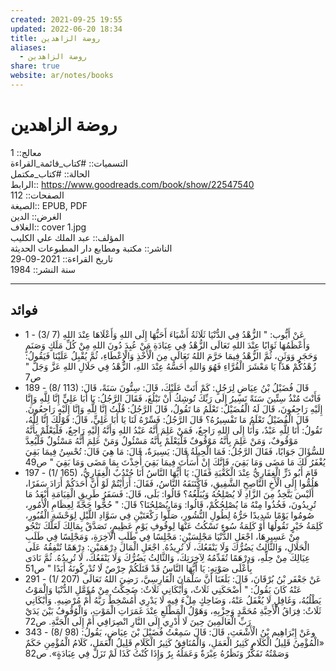 ```yaml
---  
created: 2021-09-25 19:55  
updated: 2022-06-20 18:34  
title: روضة الزاهدين  
aliases:  
  - روضة الزاهدين  
share: true  
website: ar/notes/books  
---  
```

  
# روضة الزاهدين  
  
معالج:: 1  
التسميات:: #كتاب_قائمة_القراءة  
الحالة:: #كتاب_مكتمل  
الرابط:: <https://www.goodreads.com/book/show/22547540>  
الصفحات:: 112  
الصيغة:: EPUB, PDF  
الغرض:: الدين  
الغلاف:: cover 1.jpg  
المؤلف:: عبد الملك علي الكليب  
الناشر:: مكتبة ومطابع دار المطبوعات الحديثة  
تاريخ القراءة:: 2021-09-29  
سنة النشر:: 1984  
  
---  
  
## فوائد  
  
- 1 - (3/ 7) عَنْ أَيُّوب: " الزُّهْدُ فِي الدُّنْيَا ثَلَاثَةُ أَشْيَاءَ أَحَبُّهَا إِلَى اللهِ وَأَعْلَاهَا عِنْدَ اللهِ وَأَعْظَمُهَا ثَوَابًا عِنْدَ اللهِ تَعَالَى الزُّهْدُ فِي عِبَادَةِ مَنْ عُبِدَ دُونَ اللهِ مِنْ كُلِّ مَلَكٍ وَصَنَمٍ وَحَجَرٍ وَوَثَنٍ، ثُمَّ الزُّهْدُ فِيمَا حَرَّمَ اللهُ تَعَالَى مِنَ الْأَخْذِ وَالْإِعْطَاءِ، ثُمَّ يُقْبِلُ عَلَيْنَا فَيَقُولُ: زُهْدُكُمْ هَذَا يَا مَعْشَرَ الْقُرَّاءِ فَهُوَ وَاللهِ أَخَسُّهُ عِنْدَ اللهِ، الزُّهْدُ فِي حَلَالِ اللهِ عَزَّ وَجَلَّ " ص7  
- 189 - (8/ 113) قَالَ فُضَيْلُ بْنُ عِيَاضٍ لِرَجُلٍ: كَمْ أَتَتْ عَلَيْكَ، قَالَ: سِتُّونَ سَنَةً، قَالَ: فَأَنْتَ مُنْذُ سِتِّينَ سَنَةً تَسِيرُ إِلَى رَبِّكَ تُوشِكُ أَنْ تَبْلُغَ، فَقَالَ الرَّجُلُ: يَا أَبَا عَلِيٍّ إِنَّا لِلَّهِ وَإِنَّا إِلَيْهِ رَاجِعُونَ، قَالَ لَهُ الْفُضَيْلُ: تَعْلَمُ مَا تَقُولُ، قَالَ الرَّجُلُ: قُلْتُ إِنَّا لِلَّهِ وَإِنَّا إِلَيْهِ رَاجِعُونَ. قَالَ الْفُضَيْلُ تَعْلَمُ مَا تَفْسِيرُهُ؟ قَالَ الرَّجُلُ: فَسِّرْهُ لَنَا يَا أَبَا عَلِيٍّ، قَالَ: قَوْلُكَ إِنَّا لِلَّهُ، تَقُولُ: أَنَا لِلَّهِ عَبْدٌ، وَأَنَا إِلَى اللهِ رَاجِعٌ، فَمَنْ عَلِمَ أَنَّهُ عَبْدُ اللهِ وَأَنَّهُ إِلَيْهِ رَاجِعٌ، فَلْيَعْلَمْ بِأَنَّهُ مَوْقُوفٌ، وَمَنْ عَلِمَ بِأَنَّهُ مَوْقُوفٌ فَلْيَعْلَمْ بِأَنَّهُ مَسْئُولٌ وَمَنْ عَلِمَ أَنَّهُ مَسْئُولٌ فَلْيُعِدَّ للسُّؤَالَ جَوَابًا، فَقَالَ الرَّجُلُ: فَمَا الْحِيلَةُ قَالَ: يَسِيرَةٌ، قَالَ: مَا هِيَ قَالَ: تُحْسِنُ فِيمَا بَقِيَ يُغْفَرُ لَكَ مَا مَضَى وَمَا بَقِيَ، فَإِنَّكَ إِنْ أَسَأْتَ فِيمَا بَقِيَ أُخِذْتَ بِمَا مَضَى وَمَا بَقِيَ " ص49  
- 197 - (1/ 165) قَامَ أَبُو ذَرٍّ الْغِفَارِيُّ عِنْدَ الْكَعْبَةِ فَقَالَ: يَا أَيُّهَا النَّاسُ أَنَا جُنْدُبٌ الْغِفَارِيُّ، هَلُمُّوا إِلَى الْأَخِ النَّاصِحِ الشَّفِيقِ، فَاكْتَنَفَهُ النَّاسُ، فَقَالَ: أَرَأَيْتُمْ لَوْ أَنَّ أَحَدَكُمْ أَرَادَ سَفَرًا، أَلَيْسَ يَتَّخِذُ مِنَ الزَّادِ لَا يُصْلِحُهُ وَيُبَلِّغُهُ؟ قَالُوا: بَلَى، قَالَ: فَسَفَرُ طَرِيقِ الْقِيَامَةِ أَبْعَدُ مَا تُرِيدُونَ، فَخُذُوا مِنْهُ مَا يُصْلِحُكُمْ، قَالُوا: وَمَا يُصْلِحُنَا؟ قَالَ: " حُجُّوا حَجَّةً لِعِظَامِ الْأُمُورِ، صُومُوا يَوْمًا شَدِيدًا حَرُّهُ لِطُولِ النُّشُورِ، صَلُّوا رَكْعَتَيْنِ فِي سَوَّادِ اللَّيْلِ لِوَحْشَةِ الْقُبُورِ، كَلِمَةُ خَيْرٍ تَقُولُهَا أَوْ كَلِمَةُ سُوءٍ تَسْكُتُ عَنْهَا لِوقُوفِ يَوْمٍ عَظِيمٍ، تَصَدَّقْ بِمَالِكَ لَعَلَّكَ تَنْجُو مِنْ عَسِيرِهَا، اجْعَلِ الدُّنْيَا مَجْلِسَيْنِ: مَجْلِسًا فِي طَلَبِ الْآخِرَةِ، وَمَجْلِسًا فِي طَلَبِ الْحَلَالِ، وَالثَّالِثُ يَضُرُّكَ وَلَا يَنْفَعُكَ، لَا تُرِيدُهُ. اجْعَلِ الْمَالَ دِرْهَمَيْنِ: دِرْهَمًا تُنْفِقُهُ عَلَى عِيَالِكَ مِنْ حِلِّهِ، وَدِرْهَمًا تُقَدِّمُهُ لِآخِرَتِكَ، وَالثَّالِثُ يَضُرُّكَ وَلَا يَنْفَعُكَ، لَا تُرِيدُهُ. ثُمَّ نَادَى بِأَعْلَى صَوْتِهِ: يَا أَيُّهَا النَّاسُ قَدْ قَتَلَكُمْ حِرْصٌ لَا تُدْرِكُونَهُ أَبَدًا " ص51  
- 291 - (1/ 207) عَنْ جَعْفَر بْنُ بُرْقَانَ، قَالَ: بَلَغَنَا أَنَّ سَلْمَانَ الْفَارِسِيَّ، رَضِيَ اللهُ تَعَالَى عَنْهُ كَانَ يَقُولُ: " أَضْحَكَنِي ثَلَاثٌ، وَأَبْكَانِي ثَلَاثٌ: ضَحِكْتُ مِنْ مُؤَمَّلِ الدُّنْيَا وَالْمَوْتُ يَطْلُبُهُ، وَغَافِلٍ لَا يُغْفَلُ عَنْهُ، وَضَاحِكٍ مِلْءَ فِيهِ لَا يَدْرِي أَمُسْخِطٌ رَبَّهُ أَمْ مُرْضِيهِ. وَأَبْكَانِي ثَلَاثٌ: فِرَاقُ الْأَحِبَّةِ مُحَمَّدٍ وَحِزْبِهِ، وَهَوْلُ الْمَطْلَعِ عِنْدَ غَمَرَاتِ الْمَوْتِ، وَالْوُقُوفُ بَيْنَ يَدَيْ رَبِّ الْعَالَمِينَ حِينَ لَا أَدْرِي إِلَى النَّارِ انْصِرَافِي أَمْ إِلَى الْجَنَّةِ. ص72  
- 343 - (8/ 98) وعَنْ إِبْرَاهِيم بْنُ الْأَشْعَثِ، قَالَ: قَالَ سَمِعْتُ فُضَيْلَ بْنَ عِيَاضٍ، يَقُولُ: «الْمُؤْمِنُ قَلِيلُ الْكَلَامِ كَثِيرُ الْعَمَلِ، وَالْمُنَافِقُ كَثِيرُ الْكَلَامِ قَلِيلُ الْعَمَلِ، كَلَامُ الْمُؤْمِنِ حَكَمٌ وَصَمْتُهُ تَفَكُّرٌ وَنَظَرُهُ عِبْرَةٌ وَعَمَلُهُ بِرٌ وَإِذَا كُنْتُ كَذَا لَمْ تَزَلْ فِي عِبَادَةٍ». ص82  

